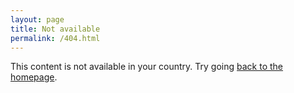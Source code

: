 ```yaml
---
layout: page
title: Not available
permalink: /404.html
---
```


This content is not available in your country. Try going [back to the homepage](/{{site.baseurl}}).
